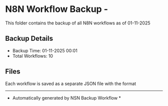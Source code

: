 # N8N Workflow Backup - 
This folder contains the backup of all N8N workflows as of 01-11-2025

## Backup Details
- Backup Time: 01-11-2025 00:01
- Total Workflows: 10

## Files
Each workflow is saved as a separate JSON file with the format

-----------
* Automatically generated by NSN Backup Workflow *